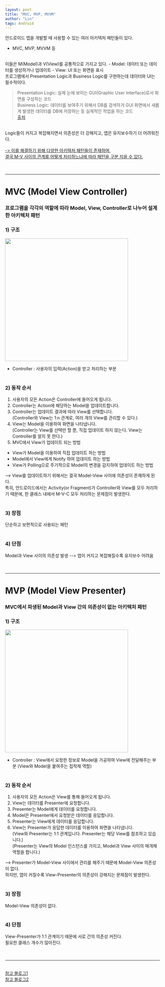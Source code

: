 ```yaml
---
layout: post
title: "MVC, MVP, MVVM"
author: "Lin"
tags: Android
---
```

안드로이드 앱을 개발할 때 사용할 수 있는 여러 아키텍처 패턴들이 있다.
- MVC, MVP, MVVM 등

<br>
이들은 M(Model)과 V(View)를 공통적으로 가지고 있다.
- Model: 데이터 또는 데이터를 생성하거나 업데이트
- View: UI 또는 화면을 표시
<br>
프로그램에서 Presentation Logic과 Business Logic를 구현하는데 데이터와 UI는 필수적이다.

> Presentation Logic: 실제 눈에 보이는 GUI(Graphic User Interface)로서 화면을 구성하는 코드 <br>
> Business Logic: 데이터를 보여주기 위해서 DB를 검색하거 GUI 화면에서 새롭게 발생한 데이터를 DB에 저장하는 등 실제적인 작업을 하는 코드 <br>
> [출처](https://blog.naver.com/blayan/220569833085)

<br>
Logic들이 커지고 복잡해지면서 의존성은 더 강해지고, 앱은 유지보수하기 더 어려워진다. <br><br>
<ins>-> 이를 해결하기 위해 다양한 아키텍처 패턴들이 존재하며, <br>결국 M-V 사이의 관계를 어떻게 처리하느냐에 따라 패턴을 구분 지을 수 있다.</ins>
<br><br><br>

---

# MVC (Model View Controller)
### 프로그램을 각각의 역할에 따라 Model, View, Controller로 나누어 설계한 아키텍처 패턴

### 1) 구조
<img src="https://blog.kakaocdn.net/dn/7IE8f/btqBRvw9sFF/AGLRdsOLuvNZ9okmGOlkx1/img.png"  width="400">

- Controller : 사용자의 입력(Action)을 받고 처리하는 부분
<br><br>

### 2) 동작 순서 
1. 사용자의 모든 Action은 Controller에 들어오게 됩니다.
2. Controller는 Action에 해당하는 Model을 업데이트합니다.
3. Controller는 업데이트 결과에 따라 View를 선택합니다. <br>
(Controller와 View는 1:n 관계로, 여러 개의 View를 관리할 수 있다.)
4. View는 Model을 이용하여 화면을 나타냅니다. <br>
(Controller는 View를 선택만 할 뿐, 직접 업데이트 하지 않는다. View는 Controller를 알지 못 한다.)
5. MVC에서 View가 업데이트 되는 방법
- View가 Model을 이용하여 직접 업데이트 하는 방법
- Model에서 View에게 Notify 하여 업데이트 하는 방법
- View가 Polling으로 주기적으로 Model의 변경을 감지하여 업데이트 하는 방법

--> View를 업데이트하기 위해서는 결국 Model-View 사이에 의존성이 존재하게 된다. <br>
특히, 안드로이드에서는 Activity(or Fragment)가 Controller와 View를 모두 처리하기 때문에, 한 클래스 내에서 M-V-C 모두 처리하는 문제점이 발생한다.
<br><br>

### 3) 장점 
단순하고 보편적으로 사용되는 패턴
<br><br>

### 4) 단점
Model과 View 사이의 의존성 발생 --> 앱이 커지고 복잡해질수록 유지보수 어려움
<br><br><br>

---

# MVP (Model View Presenter)
### MVC에서 파생된 Model과 View 간의 의존성이 없는 아키텍처 패턴

### 1) 구조
<img src="https://blog.kakaocdn.net/dn/clZlsT/btqBTLzeUCL/IDA8Ga6Yarndgr88g9Nkhk/img.png"  width="400">

- Controller : View에서 요청한 정보로 Model을 가공하여 View에 전달해주는 부분 (View와 Model을 붙여주는 접착제 역할)
<br><br>

### 2) 동작 순서 
1. 사용자의 모든 Action은 View를 통해 들어오게 됩니다.
2. View는 데이터를 Presenter에 요청합니다.
3. Presenter는 Model에게 데이터를 요청합니다.
4. Model은 Presenter에서 요청받은 데이터를 응답합니다.
5. Presenter는 View에게 데이터를 응답합니다.
6. View는 Presenter가 응답한 데이터를 이용하여 화면을 나타냅니다. <br>
(View와 Presenter는 1:1 관계입니다. Presenter는 해당 View를 참조하고 있습니다.)<br>
(Presenter는 View의 Model 인스턴스를 가지고, Model과 View 사이의 매개체 역할을 합니다.)

--> Presenter가 Model-View 사이에서 관리를 해주기 때문에 Model-View 의존성이 없다. <br>
하지만, 앱이 커질수록 View-Presenter의 의존성이 강해지는 문제점이 발생한다.<br><br>

### 3) 장점 
Model-View 의존성이 없다.
<br><br>

### 4) 단점
View-Presenter가 1:1 관계이기 때문에 서로 간의 의존성 커진다. <br>
필요한 클래스 개수가 많아진다.
<br><br><br>

---


<br>[참고 블로그1](https://brunch.co.kr/@oemilk/113)
<br>[참고 블로그2](https://beomy.tistory.com/43)
